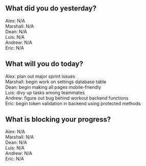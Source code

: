 ## What did you do yesterday?
Alex: N/A<br>
Marshall: N/A<br>
Dean: N/A<br>
Luis: N/A<br>
Andrew: N/A<br>
Eric: N/A<br>
## What will you do today?
Alex: plan out major sprint issues<br>
Marshall: begin work on settings database table<br>
Dean: begin making all pages mobile-friendly<br>
Luis: divy up tasks among teammates<br>
Andrew: figure out bug behind workout backend functions<br>
Eric: begin token validation in backend using protected methods<br>
## What is blocking your progress?
Alex: N/A<br>
Marshall: N/A<br>
Dean: N/A<br>
Luis: N/A<br>
Andrew: N/A<br>
Eric: N/A<br>